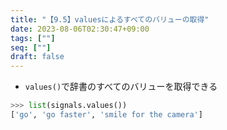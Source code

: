 ```yaml
---
title: "【9.5】valuesによるすべてのバリューの取得"
date: 2023-08-06T02:30:47+09:00
tags: [""]
seq: [""]
draft: false
---
```


- `values()`で辞書のすべてのバリューを取得できる

```python
>>> list(signals.values())
['go', 'go faster', 'smile for the camera']
```